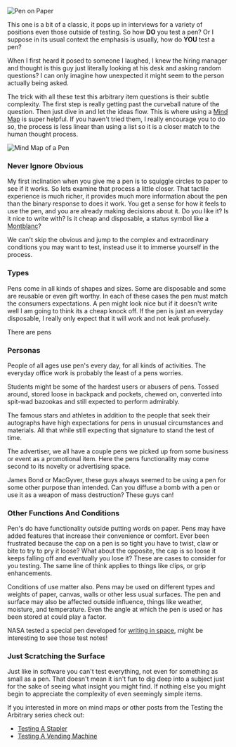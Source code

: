 ![Pen on Paper](http://www.brendanconnolly.net/wp-content/uploads/2016/01/pen1.jpg)

This one is a bit of a classic, it pops up in interviews for a variety of positions even those outside of testing. 
So how **DO** you test a pen? Or I suppose in its usual context the emphasis is usually, how do **YOU** test a pen? 

When I first heard it posed to someone I laughed, I knew the hiring manager and thought is this guy just literally looking at his desk and asking random questions? I can only imagine how unexpected it might seem to the person actually being asked. 

The trick with all these test this arbitrary item questions is their subtle complexity. The first step is really getting past the curveball nature of the question. Then just dive in and let the ideas flow. This is where using a [Mind Map](https://en.wikipedia.org/wiki/Mind_map) is super helpful. If you haven't tried them, I really encourage you to do so, the process is less linear than using a list so it is a closer match to the human thought process. 

![Mind Map of a Pen](http://www.brendanconnolly.net/wp-content/uploads/2016/01/PenMap.png)

### Never Ignore Obvious

My first inclination when you give me a pen is to squiggle circles to paper to see if it works. So lets examine that process a little closer. That tactile experience is much richer, it provides much more information about the pen than the binary response to does it work. You get a sense for how it feels to use the pen, and you are already making decisions about it. Do you like it? Is it nice to write with? Is it cheap and disposable, a status symbol like a [Montblanc](http://www.montblanc.com/en/home.html)? 

We can't skip the obvious and jump to the complex and extraordinary conditions you may want to test, instead use it to immerse yourself in the process.

### Types

Pens come in all kinds of shapes and sizes. Some are disposable and some are reusable or even gift worthy. In each of these cases the pen must match the consumers expectations. A pen might look nice but if it doesn't write well I am going to think its a cheap knock off. If the pen is just an everyday disposable, I really only expect that it will work and not leak profusely.

There are pens 

### Personas 

People of all ages use pen's every day, for all kinds of activities. The everyday office work is probably the least of a pens worries. 

Students might be some of the hardest users or abusers of pens. Tossed around, stored loose in backpack and pockets, chewed on, converted into spit-wad bazookas and still expected to perform admirably. 

The famous stars and athletes in addition to the people that seek their autographs have high expectations for pens in unusual circumstances and materials. All that while still expecting that signature to stand the test of time.  

The advertiser, we all have a couple pens we picked up from some business or event as a promotional item. Here the pens functionality may come second to its novelty or advertising space. 

James Bond or MacGyver, these guys always seemed to be using a pen for some other purpose than intended. Can you diffuse a bomb with a pen or use it as a weapon of mass destruction? These guys can!

### Other Functions And Conditions

Pen's do have functionality outside putting words on paper. Pens may have added features that increase their convenience or comfort. Ever been frustrated because the cap on a pen is so tight you have to twist, claw or bite to try to pry it loose? What about the opposite, the cap is so loose it keeps falling off and eventually you lose it? These are cases to consider for you testing. The same line of think applies to things like clips, or grip enhancements. 

Conditions of use matter also. Pens may be used on different types and weights of paper, canvas, walls or other less usual surfaces. The pen and surface may also be affected outside influence, things like weather, moisture, and temperature. Even the angle at which the pen is used or has been stored at could play a factor. 

NASA tested a special pen developed for [writing in space](http://www.spacepen.com/about-us.aspx), might be interesting to see those test notes!

### Just Scratching the Surface

Just like in software you can't test everything, not even for something as small as a pen. That doesn't mean it isn't fun to dig deep into a subject just for the sake of seeing what insight you might find. If nothing else you might begin to appreciate the complexity of even seemingly simple items. 

If you interested in more on mind maps or other posts from the Testing the Arbitrary series check out:

* [Testing A Stapler](http://www.brendanconnolly.net/testing-the-arbitrary-mind-mapping-a-stapler/)
* [Testing A Vending Machine](http://www.brendanconnolly.net/testing-the-arbitrary-mind-mapping-a-vending-machine/)

